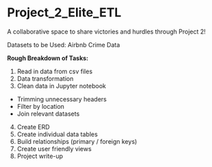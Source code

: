 # Project_2_Elite_ETL
A collaborative space to share victories and hurdles through Project 2!


Datasets to be Used: 
Airbnb
Crime Data

**Rough Breakdown of Tasks:** 
1) Read in data from csv files
2) Data transformation
3) Clean data in Jupyter notebook
  - Trimming unnecessary headers
  - Filter by location
  - Join relevant datasets
4) Create ERD
5) Create individual data tables
6) Build relationships (primary / foreign keys)
7) Create user friendly views
9) Project write-up
